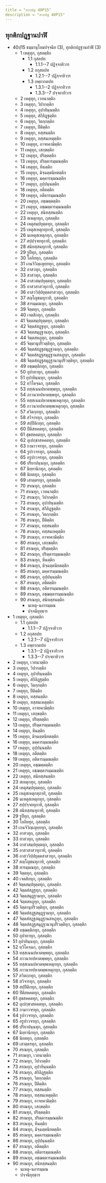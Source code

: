 ```yaml
---
title = "สารบัญ 40P15"
description = "สารบัญ 40P15"
---
```


## ทุกติกปฏฺฐานปาฬิ

- 40ปฺ15 ธมฺมานุโลมปจฺจนีย (3), ทุกติกปฏฺฐานปาฬิ (3)
  - 1 เหตุทุก, กุสลตฺติก
    - 1.1 กุสลปท
      - 1.1.1--7 ปฏิจฺจาทิวาร
    - 1.2 อกุสลปท
      - 1.2.1--7 ปฏิจฺจาทิวาร
    - 1.3 อพฺยากตปท
      - 1.3.1--2 ปฏิจฺจาทิวาร
      - 1.3.3--7 ปจฺจยาทิวาร
  - 2 เหตุทุก, เวทนาตฺติก
  - 3 เหตุทุก, วิปากตฺติก
  - 4 เหตุทุก, อุปาทินฺนตฺติก
  - 5 เหตุทุก, สํกิลิฏฺฐตฺติก
  - 6 เหตุทุก, วิตกฺกตฺติก
  - 7 เหตุทุก, ปีติตฺติก
  - 8 เหตุทุก, ทสฺสนตฺติก
  - 9 เหตุทุก, ทสฺสนเหตุตฺติก
  - 10 เหตุทุก, อาจยคามิตฺติก
  - 11 เหตุทุก, เสกฺขตฺติก
  - 12 เหตุทุก, ปริตฺตตฺติก
  - 13 เหตุทุก, ปริตฺตารมฺมณตฺติก
  - 14 เหตุทุก, หีนตฺติก
  - 15 เหตุทุก, มิจฺฉตฺตนิยตตฺติก
  - 16 เหตุทุก, มคฺคารมฺมณตฺติก
  - 17 เหตุทุก, อุปฺปนฺนตฺติก
  - 18 เหตุทุก, อตีตตฺติก
  - 19 เหตุทุก, อตีตารมฺมณตฺติก
  - 20 เหตุทุก, อชฺฌตฺตตฺติก
  - 21 เหตุทุก, อชฺฌตฺตารมฺมณตฺติก
  - 22 เหตุทุก, สนิทสฺสนตฺติก
  - 23 สเหตุกทุก, กุสลตฺติก
  - 24 เหตุสมฺปยุตฺตทุก, กุสลตฺติก
  - 25 เหตุสเหตุกทุกาทิ, กุสลตฺติก
  - 26 นเหตุสเหตุกทุก, กุสลตฺติก
  - 27 สปฺปจฺจยทุกาทิ, กุสลตฺติก
  - 28 สนิทสฺสนทุกาทิ, กุสลตฺติก
  - 29 รูปีทุก, กุสลตฺติก
  - 30 โลกิยทุก, กุสลตฺติก
  - 31 เกนจิวิญฺเญยฺยทุก, กุสลตฺติก
  - 32 อาสวทุก, กุสลตฺติก
  - 33 สาสวทุก, กุสลตฺติก
  - 34 อาสวสมฺปยุตฺตทุก, กุสลตฺติก
  - 35 อาสวสาสวทุกาทิ, กุสลตฺติก
  - 36 อาสววิปฺปยุตฺตสาสวทุก, กุสลตฺติก
  - 37 สญฺโญชนทุกาทิ, กุสลตฺติก
  - 38 สารมฺมณทุก, กุสลตฺติก
  - 39 จิตฺตทุก, กุสลตฺติก
  - 40 เจตสิกทุก, กุสลตฺติก
  - 41 จิตฺตสมฺปยุตฺตทุก, กุสลตฺติก
  - 42 จิตฺตสํสฏฺฐทุก, กุสลตฺติก
  - 43 จิตฺตสมุฏฺฐานทุก, กุสลตฺติก
  - 44 จิตฺตสหภูทุก, กุสลตฺติก
  - 45 จิตฺตานุปริวตฺติทุก, กุสลตฺติก
  - 46 จิตฺตสํสฏฺฐสมุฏฺฐานทุก, กุสลตฺติก
  - 47 จิตฺตสํสฏฺฐสมุฏฺฐานสหภูทุก, กุสลตฺติก
  - 48 จิตฺตสํสฏฺฐสมุฏฺฐานานุปริวตฺติทุก, กุสลตฺติก
  - 49 อชฺฌตฺติกทุก, กุสลตฺติก
  - 50 อุปาทาทุก, กุสลตฺติก
  - 51 อุปาทินฺนทุก, กุสลตฺติก
  - 52 ทฺวิโคจฺฉก, กุสลตฺติก
  - 53 ทสฺสเนนปหาตพฺพทุก, กุสลตฺติก
  - 54 ภาวนายปหาตพฺพทุก, กุสลตฺติก
  - 55 ทสฺสเนนปหาตพฺพเหตุกทุก, กุสลตฺติก
  - 56 ภาวนายปหาตพฺพเหตุกทุก, กุสลตฺติก
  - 57 สวิตกฺกทุก, กุสลตฺติก
  - 58 สวิจารทุก, กุสลตฺติก
  - 59 สปฺปีติกทุก, กุสลตฺติก
  - 60 ปีติสหคตทุก, กุสลตฺติก
  - 61 สุขสหคตทุก, กุสลตฺติก
  - 62 อุเปกฺขาสหคตทุก, กุสลตฺติก
  - 63 กามาวจรทุก, กุสลตฺติก
  - 64 รูปาวจรทุก, กุสลตฺติก
  - 65 อรูปาวจรทุก, กุสลตฺติก
  - 66 ปริยาปนฺนทุก, กุสลตฺติก
  - 67 นิยฺยานิกทุก, กุสลตฺติก
  - 68 นิยตทุก, กุสลตฺติก
  - 69 เสาตฺตรทุก, กุสลตฺติก
  - 70 สรณทุก, กุสลตฺติก
  - 71 สรณทุก, เวทนาตฺติก
  - 72 สรณทุก, วิปากตฺติก
  - 73 สรณทุก, อุปาทินฺนตฺติก
  - 74 สรณทุก, สํกิลิฏฺฐตฺติก
  - 75 สรณทุก, วิตกฺกตฺติก
  - 76 สรณทุก, ปีติตฺติก
  - 77 สรณทุก, ทสฺสนตฺติก
  - 78 สรณทุก, ทสฺสนเหตุตฺติก
  - 79 สรณทุก, อาจยคามิตฺติก
  - 80 สรณทุก, เสกฺขตฺติก
  - 81 สรณทุก, ปริตฺตตฺติก
  - 82 สรณทุก, ปริตฺตารมฺมณตฺติก
  - 83 สรณทุก, หีนตฺติก
  - 84 สรณทุก, มิจฺฉตฺตนิยตตฺติก
  - 85 สรณทุก, มคฺคารมฺมณตฺติก
  - 86 สรณทุก, อุปฺปนฺนตฺติก
  - 87 สรณทุก, อตีตตฺติก
  - 88 สรณทุก, อตีตารมฺมณตฺติก
  - 89 สรณทุก, อชฺฌตฺตารมฺมณตฺติก
  - 90 สรณทุก, สนิทสฺสนตฺติก
    - นเหตุ-นอารมฺมณ
    - ปจฺจนียุทฺธาร
- 1 เหตุทุก, กุสลตฺติก
  - 1.1 กุสลปท
    - 1.1.1--7 ปฏิจฺจาทิวาร
  - 1.2 อกุสลปท
    - 1.2.1--7 ปฏิจฺจาทิวาร
  - 1.3 อพฺยากตปท
    - 1.3.1--2 ปฏิจฺจาทิวาร
    - 1.3.3--7 ปจฺจยาทิวาร
- 2 เหตุทุก, เวทนาตฺติก
- 3 เหตุทุก, วิปากตฺติก
- 4 เหตุทุก, อุปาทินฺนตฺติก
- 5 เหตุทุก, สํกิลิฏฺฐตฺติก
- 6 เหตุทุก, วิตกฺกตฺติก
- 7 เหตุทุก, ปีติตฺติก
- 8 เหตุทุก, ทสฺสนตฺติก
- 9 เหตุทุก, ทสฺสนเหตุตฺติก
- 10 เหตุทุก, อาจยคามิตฺติก
- 11 เหตุทุก, เสกฺขตฺติก
- 12 เหตุทุก, ปริตฺตตฺติก
- 13 เหตุทุก, ปริตฺตารมฺมณตฺติก
- 14 เหตุทุก, หีนตฺติก
- 15 เหตุทุก, มิจฺฉตฺตนิยตตฺติก
- 16 เหตุทุก, มคฺคารมฺมณตฺติก
- 17 เหตุทุก, อุปฺปนฺนตฺติก
- 18 เหตุทุก, อตีตตฺติก
- 19 เหตุทุก, อตีตารมฺมณตฺติก
- 20 เหตุทุก, อชฺฌตฺตตฺติก
- 21 เหตุทุก, อชฺฌตฺตารมฺมณตฺติก
- 22 เหตุทุก, สนิทสฺสนตฺติก
- 23 สเหตุกทุก, กุสลตฺติก
- 24 เหตุสมฺปยุตฺตทุก, กุสลตฺติก
- 25 เหตุสเหตุกทุกาทิ, กุสลตฺติก
- 26 นเหตุสเหตุกทุก, กุสลตฺติก
- 27 สปฺปจฺจยทุกาทิ, กุสลตฺติก
- 28 สนิทสฺสนทุกาทิ, กุสลตฺติก
- 29 รูปีทุก, กุสลตฺติก
- 30 โลกิยทุก, กุสลตฺติก
- 31 เกนจิวิญฺเญยฺยทุก, กุสลตฺติก
- 32 อาสวทุก, กุสลตฺติก
- 33 สาสวทุก, กุสลตฺติก
- 34 อาสวสมฺปยุตฺตทุก, กุสลตฺติก
- 35 อาสวสาสวทุกาทิ, กุสลตฺติก
- 36 อาสววิปฺปยุตฺตสาสวทุก, กุสลตฺติก
- 37 สญฺโญชนทุกาทิ, กุสลตฺติก
- 38 สารมฺมณทุก, กุสลตฺติก
- 39 จิตฺตทุก, กุสลตฺติก
- 40 เจตสิกทุก, กุสลตฺติก
- 41 จิตฺตสมฺปยุตฺตทุก, กุสลตฺติก
- 42 จิตฺตสํสฏฺฐทุก, กุสลตฺติก
- 43 จิตฺตสมุฏฺฐานทุก, กุสลตฺติก
- 44 จิตฺตสหภูทุก, กุสลตฺติก
- 45 จิตฺตานุปริวตฺติทุก, กุสลตฺติก
- 46 จิตฺตสํสฏฺฐสมุฏฺฐานทุก, กุสลตฺติก
- 47 จิตฺตสํสฏฺฐสมุฏฺฐานสหภูทุก, กุสลตฺติก
- 48 จิตฺตสํสฏฺฐสมุฏฺฐานานุปริวตฺติทุก, กุสลตฺติก
- 49 อชฺฌตฺติกทุก, กุสลตฺติก
- 50 อุปาทาทุก, กุสลตฺติก
- 51 อุปาทินฺนทุก, กุสลตฺติก
- 52 ทฺวิโคจฺฉก, กุสลตฺติก
- 53 ทสฺสเนนปหาตพฺพทุก, กุสลตฺติก
- 54 ภาวนายปหาตพฺพทุก, กุสลตฺติก
- 55 ทสฺสเนนปหาตพฺพเหตุกทุก, กุสลตฺติก
- 56 ภาวนายปหาตพฺพเหตุกทุก, กุสลตฺติก
- 57 สวิตกฺกทุก, กุสลตฺติก
- 58 สวิจารทุก, กุสลตฺติก
- 59 สปฺปีติกทุก, กุสลตฺติก
- 60 ปีติสหคตทุก, กุสลตฺติก
- 61 สุขสหคตทุก, กุสลตฺติก
- 62 อุเปกฺขาสหคตทุก, กุสลตฺติก
- 63 กามาวจรทุก, กุสลตฺติก
- 64 รูปาวจรทุก, กุสลตฺติก
- 65 อรูปาวจรทุก, กุสลตฺติก
- 66 ปริยาปนฺนทุก, กุสลตฺติก
- 67 นิยฺยานิกทุก, กุสลตฺติก
- 68 นิยตทุก, กุสลตฺติก
- 69 เสาตฺตรทุก, กุสลตฺติก
- 70 สรณทุก, กุสลตฺติก
- 71 สรณทุก, เวทนาตฺติก
- 72 สรณทุก, วิปากตฺติก
- 73 สรณทุก, อุปาทินฺนตฺติก
- 74 สรณทุก, สํกิลิฏฺฐตฺติก
- 75 สรณทุก, วิตกฺกตฺติก
- 76 สรณทุก, ปีติตฺติก
- 77 สรณทุก, ทสฺสนตฺติก
- 78 สรณทุก, ทสฺสนเหตุตฺติก
- 79 สรณทุก, อาจยคามิตฺติก
- 80 สรณทุก, เสกฺขตฺติก
- 81 สรณทุก, ปริตฺตตฺติก
- 82 สรณทุก, ปริตฺตารมฺมณตฺติก
- 83 สรณทุก, หีนตฺติก
- 84 สรณทุก, มิจฺฉตฺตนิยตตฺติก
- 85 สรณทุก, มคฺคารมฺมณตฺติก
- 86 สรณทุก, อุปฺปนฺนตฺติก
- 87 สรณทุก, อตีตตฺติก
- 88 สรณทุก, อตีตารมฺมณตฺติก
- 89 สรณทุก, อชฺฌตฺตารมฺมณตฺติก
- 90 สรณทุก, สนิทสฺสนตฺติก
  - นเหตุ-นอารมฺมณ
  - ปจฺจนียุทฺธาร